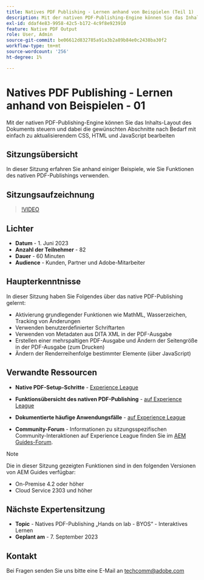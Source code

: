 ```yaml
---
title: Natives PDF Publishing - Lernen anhand von Beispielen (Teil 1)
description: Mit der nativen PDF-Publishing-Engine können Sie das Inhalts-Layout des Dokuments steuern und dabei die gewünschten Abschnitte nach Bedarf mit einfach zu aktualisierendem CSS, HTML und JavaScript bearbeiten.
exl-id: ddaf4e83-9958-42c5-b172-4c9f8e923910
feature: Native PDF Output
role: User, Admin
source-git-commit: be06612d832785a91a3b2a89b84e0c2438ba30f2
workflow-type: tm+mt
source-wordcount: '256'
ht-degree: 1%

---
```


# Natives PDF Publishing - Lernen anhand von Beispielen - 01

Mit der nativen PDF-Publishing-Engine können Sie das Inhalts-Layout des Dokuments steuern und dabei die gewünschten Abschnitte nach Bedarf mit einfach zu aktualisierendem CSS, HTML und JavaScript bearbeiten

## Sitzungsübersicht

In dieser Sitzung erfahren Sie anhand einiger Beispiele, wie Sie Funktionen des nativen PDF-Publishings verwenden.

## Sitzungsaufzeichnung

>[!VIDEO](https://video.tv.adobe.com/v/3420092/native-pdf-aem-guides?quality=12&learn=on)

## Lichter

- **Datum** - 1. Juni 2023
- **Anzahl der Teilnehmer** - 82
- **Dauer** - 60 Minuten
- **Audience** - Kunden, Partner und Adobe-Mitarbeiter

## Haupterkenntnisse

In dieser Sitzung haben Sie Folgendes über das native PDF-Publishing gelernt:
- Aktivierung grundlegender Funktionen wie MathML, Wasserzeichen, Tracking von Änderungen
- Verwenden benutzerdefinierter Schriftarten
- Verwenden von Metadaten aus DITA XML in der PDF-Ausgabe
- Erstellen einer mehrspaltigen PDF-Ausgabe und Ändern der Seitengröße in der PDF-Ausgabe (zum Drucken)
- Ändern der Renderreihenfolge bestimmter Elemente (über JavaScript)


## Verwandte Ressourcen

- **Native PDF-Setup-Schritte** - [Experience League](https://experienceleague.adobe.com/docs/experience-manager-guides-learn/tutorials/knowledge-base/kb-articles/publishing/configuring-aem-environment-for-native-pdf-publishing.html?lang=en)

- **Funktionsübersicht des nativen PDF-Publishing** - [auf Experience League](https://experienceleague.adobe.com/docs/experience-manager-guides-learn/tutorials/knowledge-base/expert-session/native-pdf-publishing-essentials-feb23.html?lang=en)

- **Dokumentierte häufige Anwendungsfälle** - [auf Experience League](https://experienceleague.adobe.com/docs/experience-manager-guides-learn/tutorials/install-guide/on-prem-ig/output-gen-config/config-native-pdf-publish/content-styles/stylesheet.html?lang=en)

- **Community-Forum** - Informationen zu sitzungsspezifischen Community-Interaktionen auf Experience League finden Sie im [AEM Guides-Forum](https://experienceleaguecommunities.adobe.com/t5/experience-manager-guides/bd-p/xml-documentation-discussions).

>[!NOTE]
>
> Die in dieser Sitzung gezeigten Funktionen sind in den folgenden Versionen von AEM Guides verfügbar:
> - On-Premise 4.2 oder höher
> - Cloud Service 2303 und höher

## Nächste Expertensitzung

- **Topic** - Natives PDF-Publishing „Hands on lab - BYOS“ - Interaktives Lernen
- **Geplant am** - 7. September 2023

## Kontakt

Bei Fragen senden Sie uns bitte eine E-Mail an <techcomm@adobe.com>
